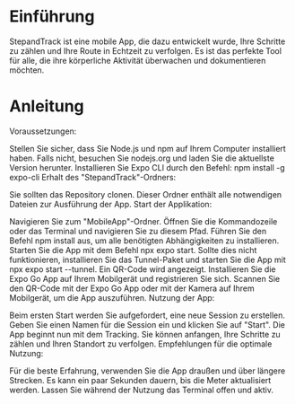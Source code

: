# Einführung
StepandTrack ist eine mobile App, die dazu entwickelt wurde, Ihre Schritte zu zählen und Ihre Route in Echtzeit zu verfolgen. Es ist das perfekte Tool für alle, die ihre körperliche Aktivität überwachen und dokumentieren möchten.

# Anleitung
Voraussetzungen:

Stellen Sie sicher, dass Sie Node.js und npm auf Ihrem Computer installiert haben. Falls nicht, besuchen Sie nodejs.org und laden Sie die aktuellste Version herunter.
Installieren Sie Expo CLI durch den Befehl: npm install -g expo-cli
Erhalt des "StepandTrack"-Ordners:

Sie sollten das Repository clonen. Dieser Ordner enthält alle notwendigen Dateien zur Ausführung der App.
Start der Applikation:

Navigieren Sie zum "MobileApp"-Ordner.
Öffnen Sie die Kommandozeile oder das Terminal und navigieren Sie zu diesem Pfad.
Führen Sie den Befehl npm install aus, um alle benötigten Abhängigkeiten zu installieren.
Starten Sie die App mit dem Befehl npx expo start. Sollte dies nicht funktionieren, installieren Sie das Tunnel-Paket und starten Sie die App mit npx expo start --tunnel. Ein QR-Code wird angezeigt.
Installieren Sie die Expo Go App auf Ihrem Mobilgerät und registrieren Sie sich.
Scannen Sie den QR-Code mit der Expo Go App oder mit der Kamera auf Ihrem Mobilgerät, um die App auszuführen.
Nutzung der App:

Beim ersten Start werden Sie aufgefordert, eine neue Session zu erstellen.
Geben Sie einen Namen für die Session ein und klicken Sie auf "Start".
Die App beginnt nun mit dem Tracking. Sie können anfangen, Ihre Schritte zu zählen und Ihren Standort zu verfolgen.
Empfehlungen für die optimale Nutzung:

Für die beste Erfahrung, verwenden Sie die App draußen und über längere Strecken.
Es kann ein paar Sekunden dauern, bis die Meter aktualisiert werden.
Lassen Sie während der Nutzung das Terminal offen und aktiv.
